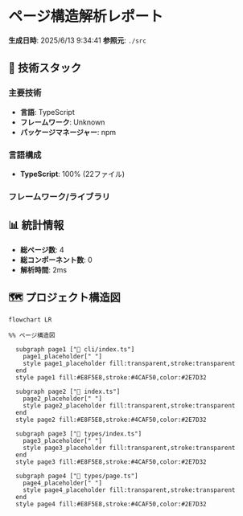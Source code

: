 # ページ構造解析レポート

**生成日時**: 2025/6/13 9:34:41
**参照元**: `./src`

## 🚀 技術スタック

### 主要技術
- **言語**: TypeScript
- **フレームワーク**: Unknown
- **パッケージマネージャー**: npm

### 言語構成
- **TypeScript**: 100% (22ファイル)

### フレームワーク/ライブラリ

## 📊 統計情報

- **総ページ数**: 4
- **総コンポーネント数**: 0
- **解析時間**: 2ms

## 🗺️ プロジェクト構造図

```mermaid
flowchart LR

%% ページ構造図

  subgraph page1 ["📄 cli/index.ts"]
    page1_placeholder[" "]
    style page1_placeholder fill:transparent,stroke:transparent
  end
  style page1 fill:#E8F5E8,stroke:#4CAF50,color:#2E7D32

  subgraph page2 ["📄 index.ts"]
    page2_placeholder[" "]
    style page2_placeholder fill:transparent,stroke:transparent
  end
  style page2 fill:#E8F5E8,stroke:#4CAF50,color:#2E7D32

  subgraph page3 ["📄 types/index.ts"]
    page3_placeholder[" "]
    style page3_placeholder fill:transparent,stroke:transparent
  end
  style page3 fill:#E8F5E8,stroke:#4CAF50,color:#2E7D32

  subgraph page4 ["📄 types/page.ts"]
    page4_placeholder[" "]
    style page4_placeholder fill:transparent,stroke:transparent
  end
  style page4 fill:#E8F5E8,stroke:#4CAF50,color:#2E7D32

```